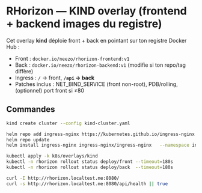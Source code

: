 # RHorizon — KIND overlay (frontend + backend images du registre)

Cet overlay **kind** déploie front + back en pointant sur ton registre Docker Hub :
- Front : `docker.io/neezo/rhorizon-frontend:v1`
- Back  : `docker.io/neezo/rhorizon-backend:v1` (modifie si ton repo/tag diffère)
- Ingress : `/` → front, **`/api` → back**
- Patches inclus : NET_BIND_SERVICE (front non-root), PDB/rolling, (optionnel) port front si ≠80

## Commandes

```bash
kind create cluster --config kind-cluster.yaml

helm repo add ingress-nginx https://kubernetes.github.io/ingress-nginx
helm repo update
helm install ingress-nginx ingress-nginx/ingress-nginx   --namespace ingress-nginx --create-namespace   --set controller.allowSnippetAnnotations=true

kubectl apply -k k8s/overlays/kind
kubectl -n rhorizon rollout status deploy/front --timeout=180s
kubectl -n rhorizon rollout status deploy/back  --timeout=180s

curl -I http://rhorizon.localtest.me:8080/
curl -s http://rhorizon.localtest.me:8080/api/health || true
```
